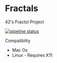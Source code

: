 # Fractals

42's Fractol Project

[![pipeline status](https://gitlab.com/EuanHoll/fractals/badges/master/pipeline.svg)](https://gitlab.com/EuanHoll/fractals/commits/master)

Compatiblity
* Mac Os
* Linux - Requires X11
